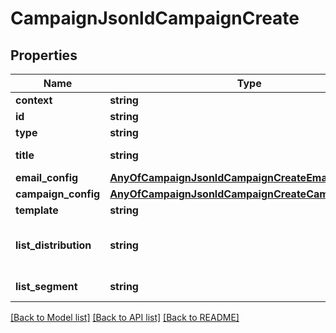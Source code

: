 # CampaignJsonldCampaignCreate

## Properties
Name | Type | Description | Notes
------------ | ------------- | ------------- | -------------
**context** | **string** |  | [optional] 
**id** | **string** |  | [optional] 
**type** | **string** |  | [optional] 
**title** | **string** | Campaign title | [optional] 
**email_config** | [**AnyOfCampaignJsonldCampaignCreateEmailConfig**](AnyOfCampaignJsonldCampaignCreateEmailConfig.md) |  | [optional] 
**campaign_config** | [**AnyOfCampaignJsonldCampaignCreateCampaignConfig**](AnyOfCampaignJsonldCampaignCreateCampaignConfig.md) |  | [optional] 
**template** | **string** | Template | [optional] 
**list_distribution** | **string** | The audience to send the campaign | [optional] 
**list_segment** | **string** | List segment | [optional] 

[[Back to Model list]](../../README.md#documentation-for-models) [[Back to API list]](../../README.md#documentation-for-api-endpoints) [[Back to README]](../../README.md)

